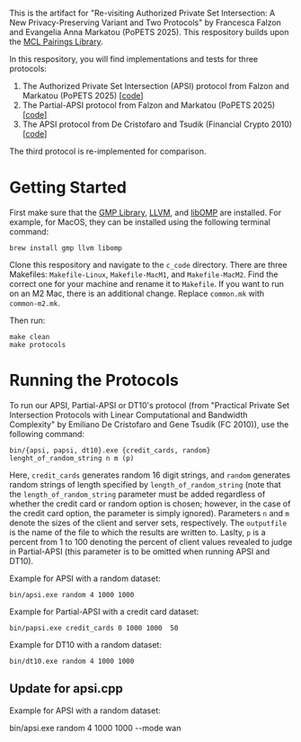 This is the artifact for "Re-visiting Authorized Private Set Intersection: A New Privacy-Preserving Variant and Two Protocols" by Francesca Falzon and Evangelia Anna Markatou (PoPETS 2025). This respository builds upon the [MCL Pairings Library](https://github.com/herumi/mcl/tree/master). 

In this respository, you will find implementations and tests for three protocols:

1. The Authorized Private Set Intersection (APSI) protocol from Falzon and Markatou (PoPETS 2025) [[code](c_code/protocols/apsi.cpp)]
2. The Partial-APSI protocol from Falzon and Markatou (PoPETS 2025) [[code](c_code/protocols/papsi.cpp)]
3. The APSI protocol from De Cristofaro and Tsudik (Financial Crypto 2010) [[code](c_code/protocols/dt10.cpp)]

The third protocol is re-implemented for comparison. 

# Getting Started

First make sure that the [GMP Library](https://gmplib.org/), [LLVM](https://llvm.org/), and [libOMP](https://formulae.brew.sh/formula/libomp) are installed.
For example, for MacOS, they can be installed using the following terminal command:

    brew install gmp llvm libomp

Clone this respository and navigate to the `c_code` directory. There are three Makefiles: `Makefile-Linux`, `Makefile-MacM1`, and `Makefile-MacM2`.
Find the correct one for your machine and rename it to `Makefile`. If you want to run on an M2 Mac, there is an additional change. Replace `common.mk` with `common-m2.mk`. 

Then run:

    make clean
    make protocols

# Running the Protocols

To run our APSI, Partial-APSI or DT10's protocol (from "Practical Private Set Intersection Protocols with Linear Computational and Bandwidth Complexity" by Emiliano De Cristofaro and Gene Tsudik (FC 2010)), use the following command:

    bin/{apsi, papsi, dt10}.exe {credit_cards, random} lenght_of_random_string n m (p)

Here, `credit_cards` generates random 16 digit strings, and `random` generates random strings of length specified by `length_of_random_string` (note that the `length_of_random_string` parameter must be added regardless of whether the credit card or random option is chosen; however, in the case of the credit card option, the parameter is simply ignored). Parameters `n` and `m` denote the sizes of the client and server sets, respectively. The `outputfile` is the name of the file to which the results are written to. Laslty, `p` is a percent from 1 to 100 denoting the percent of client values revealed to judge in Partial-APSI (this parameter is to be omitted when running APSI and DT10).

Example for APSI with a random dataset:

    bin/apsi.exe random 4 1000 1000 

Example for Partial-APSI with a credit card dataset:

    bin/papsi.exe credit_cards 0 1000 1000  50


Example for DT10 with a random dataset:

    bin/dt10.exe random 4 1000 1000 

## Update for apsi.cpp

Example for APSI with a random dataset:

bin/apsi.exe random 4 1000 1000 --mode wan
